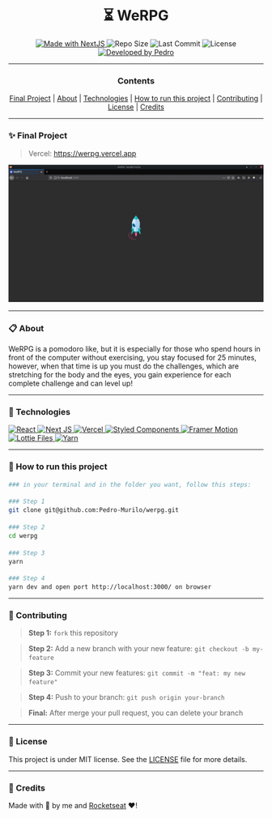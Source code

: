 <h1 align="center"><strong>⏳ WeRPG</strong></h1>


<p align="center" width="300">

<a href="https://nextjs.org">
  <img alt="Made with NextJS" src="https://img.shields.io/badge/Made%20with-next.js-000?style=for-the-badge&logo=Next.js" />
</a>

  <img alt="Repo Size" src="https://img.shields.io/github/repo-size/pedro-murilo/werpg?color=24aff0&style=for-the-badge">
  
  <img alt="Last Commit" src="https://img.shields.io/github/last-commit/pedro-murilo/werpg?color=85e356&style=for-the-badge">
  
  <img alt="License" src="https://img.shields.io/github/license/pedro-murilo/werpg?color=de5649&style=for-the-badge"/>
  
  <a href="https://github.com/Pedro-Murilo/">
    <img alt="Developed by Pedro" src="https://img.shields.io/badge/Dev-Pedro-%3498db?color=e8e81e&style=for-the-badge">
  </a>
</p>

---
<div align="center">
  <h3><strong>Contents</strong></h3> 
  <a href="#-final-project">Final Project</a> |
  <a href="#-about">About</a> |
  <a href="#-technologies">Technologies</a> |
  <a href="#-how-to-run-this-project">How to run this project</a> |
  <a href="#-contributing">Contributing</a> |
  <a href="#-license">License</a> |
  <a href="#-credits">Credits</a>
</div>

---
### ✨ Final Project
> Vercel: https://werpg.vercel.app

![Gif Final Project](https://github.com/Pedro-Murilo/werpg/blob/main/.github/werpg.gif)


---
### 📋 About
WeRPG is a pomodoro like, but it is especially for those who spend hours in front of the computer without exercising, you stay focused for 25 minutes,
however, when that time is up you must do the challenges, which are stretching for the body and the eyes, you gain experience for each complete challenge and can 
level up!

---
### 🚀 Technologies
> <a href="https://reactjs.org">
  <img alt="React" src="https://img.shields.io/badge/React-20232A?style=for-the-badge&logo=react&logoColor=61DAFB" />
 </a> 
<a href="https://nextjs.org">
 <img alt="Next JS" src="https://img.shields.io/badge/next%20js%20-%23000000.svg?&style=for-the-badge&logo=next.js&logoColor=white"/>
</a>
<a href="https://vercel.com/">
 <img alt="Vercel" src="https://img.shields.io/badge/vercel%20-%23000000.svg?&style=for-the-badge&logo=vercel&logoColor=white"/>
</a>
<a href="https://styled-components.com">
 <img alt="Styled Components" src="https://img.shields.io/badge/-Styled_Components-db7092?style=for-the-badge&logo=styled-components&logoColor=000" />
</a>
<a href="https://www.framer.com/motion/">
 <img alt="Framer Motion" src="https://img.shields.io/badge/Framer_Motion%20-%23000000.svg?&style=for-the-badge&color=c41277"/>
</a>
<a href="https://lottiefiles.com">
 <img alt="Lottie Files" src="https://img.shields.io/badge/React_Lottie%20-%23000000.svg?&style=for-the-badge&color=2cc9b2"/>
</a>
<a href="https://yarnpkg.com">
 <img alt="Yarn" src="https://img.shields.io/badge/yarn-2C8EBB?style=for-the-badge&logo=yarn&logoColor=white"/>
</a>


---
### 📲 How to run this project
```zsh
### in your terminal and in the folder you want, follow this steps:

### Step 1
git clone git@github.com:Pedro-Murilo/werpg.git

### Step 2
cd werpg

### Step 3
yarn

### Step 4
yarn dev and open port http://localhost:3000/ on browser
```

---
### 🌱 Contributing
> <strong>Step 1:</strong> `fork` this repository

> <strong>Step 2:</strong> Add a new branch with your new feature: `git checkout -b my-feature`

> <strong>Step 3:</strong> Commit your new features: `git commit -m "feat: my new feature"`

> <strong>Step 4:</strong> Push to your branch: `git push origin your-branch`

> <strong>Final:</strong> After merge your pull request, you can delete your branch

---
### 📄 License
This project is under MIT license. See the [LICENSE](https://github.com/Pedro-Murilo/werpg/blob/main/LICENSE) file for more details.

---
### 🔵 Credits
Made with 💜 by me and [Rocketseat](https://github.com/rocketseat) ❤!





